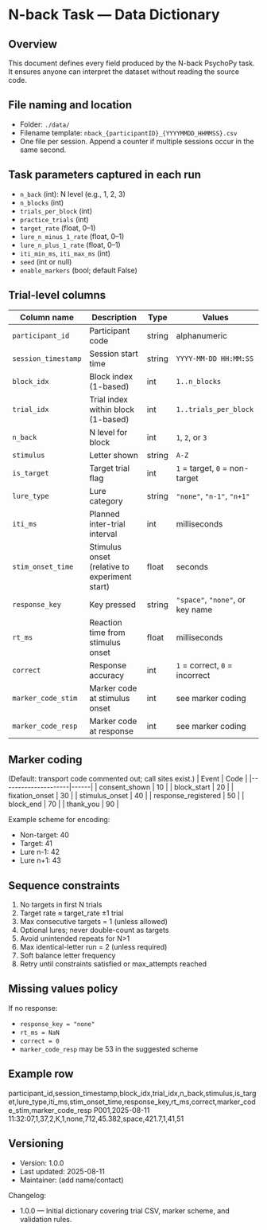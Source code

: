 # N-back Task — Data Dictionary

## Overview
This document defines every field produced by the N-back PsychoPy task. It ensures anyone can interpret the dataset without reading the source code.

## File naming and location
- Folder: `./data/`
- Filename template: `nback_{participantID}_{YYYYMMDD_HHMMSS}.csv`
- One file per session. Append a counter if multiple sessions occur in the same second.

## Task parameters captured in each run
- `n_back` (int): N level (e.g., 1, 2, 3)
- `n_blocks` (int)
- `trials_per_block` (int)
- `practice_trials` (int)
- `target_rate` (float, 0–1)
- `lure_n_minus_1_rate` (float, 0–1)
- `lure_n_plus_1_rate` (float, 0–1)
- `iti_min_ms`, `iti_max_ms` (int)
- `seed` (int or null)
- `enable_markers` (bool; default False)

## Trial-level columns
| Column name         | Description                                   | Type    | Values                               |
|---------------------|-----------------------------------------------|---------|--------------------------------------|
| `participant_id`    | Participant code                              | string  | alphanumeric                         |
| `session_timestamp` | Session start time                            | string  | `YYYY-MM-DD HH:MM:SS`                |
| `block_idx`         | Block index (1-based)                         | int     | `1..n_blocks`                        |
| `trial_idx`         | Trial index within block (1-based)            | int     | `1..trials_per_block`                |
| `n_back`            | N level for block                             | int     | `1`, `2`, or `3`                     |
| `stimulus`          | Letter shown                                  | string  | `A-Z`                                |
| `is_target`         | Target trial flag                             | int     | `1` = target, `0` = non-target       |
| `lure_type`         | Lure category                                 | string  | `"none"`, `"n-1"`, `"n+1"`             |
| `iti_ms`            | Planned inter-trial interval                  | int     | milliseconds                         |
| `stim_onset_time`   | Stimulus onset (relative to experiment start) | float   | seconds                              |
| `response_key`      | Key pressed                                   | string  | `"space"`, `"none"`, or key name       |
| `rt_ms`             | Reaction time from stimulus onset             | float   | milliseconds                         |
| `correct`           | Response accuracy                             | int     | `1` = correct, `0` = incorrect       |
| `marker_code_stim`  | Marker code at stimulus onset                 | int     | see marker coding                    |
| `marker_code_resp`  | Marker code at response                       | int     | see marker coding                    |

## Marker coding
(Default: transport code commented out; call sites exist.)
| Event               | Code |
|---------------------|------|
| consent_shown       | 10   |
| block_start         | 20   |
| fixation_onset      | 30   |
| stimulus_onset      | 40   |
| response_registered | 50   |
| block_end           | 70   |
| thank_you           | 90   |

Example scheme for encoding:
- Non-target: 40
- Target: 41
- Lure n-1: 42
- Lure n+1: 43

## Sequence constraints
1. No targets in first N trials
2. Target rate ≈ target_rate ±1 trial
3. Max consecutive targets = 1 (unless allowed)
4. Optional lures; never double-count as targets
5. Avoid unintended repeats for N>1
6. Max identical-letter run = 2 (unless required)
7. Soft balance letter frequency
8. Retry until constraints satisfied or max_attempts reached

## Missing values policy
If no response:
- `response_key = "none"`
- `rt_ms = NaN`
- `correct = 0`
- `marker_code_resp` may be 53 in the suggested scheme

## Example row
participant_id,session_timestamp,block_idx,trial_idx,n_back,stimulus,is_target,lure_type,iti_ms,stim_onset_time,response_key,rt_ms,correct,marker_code_stim,marker_code_resp
P001,2025-08-11 11:32:07,1,37,2,K,1,none,712,45.382,space,421.7,1,41,51

## Versioning
- Version: 1.0.0
- Last updated: 2025-08-11
- Maintainer: (add name/contact)

Changelog:
- 1.0.0 — Initial dictionary covering trial CSV, marker scheme, and validation rules.
